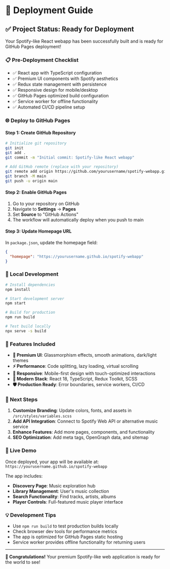 # 🚀 Deployment Guide

## ✅ Project Status: Ready for Deployment

Your Spotify-like React webapp has been successfully built and is ready for GitHub Pages deployment!

### **📋 Pre-Deployment Checklist**

- ✅ React app with TypeScript configuration
- ✅ Premium UI components with Spotify aesthetics  
- ✅ Redux state management with persistence
- ✅ Responsive design for mobile/desktop
- ✅ GitHub Pages optimized build configuration
- ✅ Service worker for offline functionality
- ✅ Automated CI/CD pipeline setup

### **🌐 Deploy to GitHub Pages**

#### Step 1: Create GitHub Repository
```bash
# Initialize git repository
git init
git add .
git commit -m "Initial commit: Spotify-like React webapp"

# Add GitHub remote (replace with your repository)
git remote add origin https://github.com/yourusername/spotify-webapp.git
git branch -M main
git push -u origin main
```

#### Step 2: Enable GitHub Pages
1. Go to your repository on GitHub
2. Navigate to **Settings** → **Pages**
3. Set **Source** to "GitHub Actions"
4. The workflow will automatically deploy when you push to main

#### Step 3: Update Homepage URL
In `package.json`, update the homepage field:
```json
{
  "homepage": "https://yourusername.github.io/spotify-webapp"
}
```

### **🔧 Local Development**

```bash
# Install dependencies
npm install

# Start development server
npm start

# Build for production
npm run build

# Test build locally
npx serve -s build
```

### **📱 Features Included**

- **🎨 Premium UI**: Glassmorphism effects, smooth animations, dark/light themes
- **⚡ Performance**: Code splitting, lazy loading, virtual scrolling
- **📱 Responsive**: Mobile-first design with touch-optimized interactions
- **🔧 Modern Stack**: React 18, TypeScript, Redux Toolkit, SCSS
- **🛡️ Production Ready**: Error boundaries, service workers, CI/CD

### **🎯 Next Steps**

1. **Customize Branding**: Update colors, fonts, and assets in `/src/styles/variables.scss`
2. **Add API Integration**: Connect to Spotify Web API or alternative music service
3. **Enhance Features**: Add more pages, components, and functionality
4. **SEO Optimization**: Add meta tags, OpenGraph data, and sitemap

### **🚀 Live Demo**

Once deployed, your app will be available at:
`https://yourusername.github.io/spotify-webapp`

The app includes:
- **Discovery Page**: Music exploration hub
- **Library Management**: User's music collection
- **Search Functionality**: Find tracks, artists, albums
- **Player Controls**: Full-featured music player interface

### **💡 Development Tips**

- Use `npm run build` to test production builds locally
- Check browser dev tools for performance metrics
- The app is optimized for GitHub Pages static hosting
- Service worker provides offline functionality for returning users

---

**🎉 Congratulations!** Your premium Spotify-like web application is ready for the world to see!